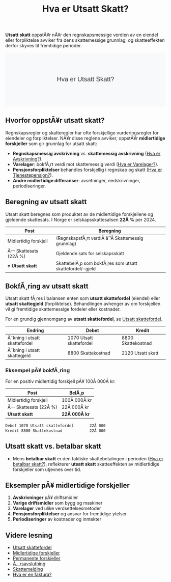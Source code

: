 ﻿---
title: "Hva er Utsatt Skatt?"
meta_title: "Hva er Utsatt Skatt?"
meta_description: '**Utsatt skatt** oppstÃ¥r nÃ¥r den regnskapsmessige verdien av en eiendel eller forpliktelse avviker fra dens skattemessige grunnlag, og skatteeffekten derfor s...'
slug: hva-er-utsatt-skatt
type: blog
layout: pages/single
---

**Utsatt skatt** oppstÃ¥r nÃ¥r den regnskapsmessige verdien av en eiendel eller forpliktelse avviker fra dens skattemessige grunnlag, og skatteeffekten derfor skyves til fremtidige perioder.

![Hva er Utsatt Skatt?](hva-er-utsatt-skatt-image.svg)

## Hvorfor oppstÃ¥r utsatt skatt?
Regnskapsregler og skatteregler har ofte forskjellige vurderingsregler for eiendeler og forpliktelser. NÃ¥r disse reglene avviker, oppstÃ¥r **midlertidige forskjeller** som gir grunnlag for utsatt skatt:

* **Regnskapsmessig avskrivning** vs. **skattemessig avskrivning** ([Hva er Avskrivning?](/blogs/regnskap/hva-er-avskrivning "Hva er Avskrivning? Prinsipper og Eksempler")).
* **Varelager**: bokfÃ¸rt verdi mot skattemessig verdi ([Hva er Varelager?](/blogs/regnskap/hva-er-varelager "Hva er Varelager â€“ RegnskapsfÃ¸ring og Vurdering")).
* **Pensjonsforpliktelser** behandles forskjellig i regnskap og skatt ([Hva er Tjenestepensjon?](/blogs/regnskap/hva-er-tjenestepensjon "Hva er Tjenestepensjon? RegnskapsfÃ¸ring og Skatt")).
* **Andre midlertidige differanser**: avsetninger, nedskrivninger, periodiseringer.

## Beregning av utsatt skatt
Utsatt skatt beregnes som produktet av de midlertidige forskjellene og gjeldende skattesats. I Norge er selskapsskattesatsen **22Â %** per 2024.

| **Post**                           | **Beregning**                                           |
|------------------------------------|---------------------------------------------------------|
| Midlertidig forskjell              | (RegnskapsfÃ¸rt verdiÂ âˆ’Â Skattemessig grunnlag)           |
| Ã— Skattesats (22Â %)                | Gjeldende sats for selskapsskatt                        |
| **= Utsatt skatt**                 | SkattebelÃ¸p som bokfÃ¸res som utsatt skattefordel/-gjeld |

## BokfÃ¸ring av utsatt skatt
Utsatt skatt fÃ¸res i balansen enten som **utsatt skattefordel** (eiendel) eller **utsatt skattegjeld** (forpliktelse). Behandlingen avhenger av om forskjellen vil gi fremtidige skattemessige fordeler eller kostnader.

For en grundig gjennomgang av **utsatt skattefordel**, se [Utsatt skattefordel](/blogs/regnskap/utsatt-skattefordel "Utsatt skattefordel â€“ Guide til beregning og bokfÃ¸ring").

| **Endring**                         | **Debet**                    | **Kredit**                  |
|-------------------------------------|------------------------------|-----------------------------|
| Ã˜kning i utsatt skattefordel        | 1070 Utsatt skattefordel     | 8800 Skattekostnad          |
| Ã˜kning i utsatt skattegjeld         | 8800 Skattekostnad           | 2120 Utsatt skatt           |

### Eksempel pÃ¥ bokfÃ¸ring
For en positiv midlertidig forskjell pÃ¥ 100Â 000Â kr:

| Post                                | BelÃ¸p       |
|-------------------------------------|-------------|
| Midlertidig forskjell               | 100Â 000Â kr  |
| Ã— Skattesats (22Â %)                 | 22Â 000Â kr   |
| **Utsatt skatt**                    | **22Â 000Â kr** |

```text
Debet 1070 Utsatt skattefordel       22Â 000
Kredit 8800 Skattekostnad            22Â 000
```

## Utsatt skatt vs. betalbar skatt
* Mens **betalbar skatt** er den faktiske skattebetalingen i perioden ([Hva er betalbar skatt?](/blogs/regnskap/betalbar-skatt "Hva er Betalbar skatt? Komplett guide til beregning og hÃ¥ndtering")), reflekterer **utsatt skatt** skatteeffekten av midlertidige forskjeller som utjevnes over tid.

## Eksempler pÃ¥ midlertidige forskjeller

1. **Avskrivninger** pÃ¥ driftsmidler
2. **Varige driftsmidler** som bygg og maskiner
3. **Varelager** ved ulike verdsettelsesmetoder
4. **Pensjonsforpliktelser** og ansvar for fremtidige ytelser
5. **Periodiseringer** av kostnader og inntekter

## Videre lesning

* [Utsatt skattefordel](/blogs/regnskap/utsatt-skattefordel "Utsatt skattefordel â€“ Guide til beregning og bokfÃ¸ring")
* [Midlertidige forskjeller](/blogs/regnskap/midlertidige-forskjeller "Midlertidige forskjeller i regnskap â€“ Forklaring og Eksempler")
* [Permanente forskjeller](/blogs/regnskap/permanente-forskjeller "Permanente forskjeller â€“ Hva er permanente skatteavvik?")
* [Ã…rsavslutning](/blogs/regnskap/hva-er-aarsavslutning "Hva er Ã…rsavslutning? Prosess og Viktige Poster")
* [Skattemelding](/blogs/regnskap/skattemelding "Skattemelding - Komplett Guide til Utfylling og Innlevering")
* [Hva er en faktura?](/blogs/regnskap/hva-er-en-faktura "Hva er en Faktura? En Guide til Norske Fakturakrav")

